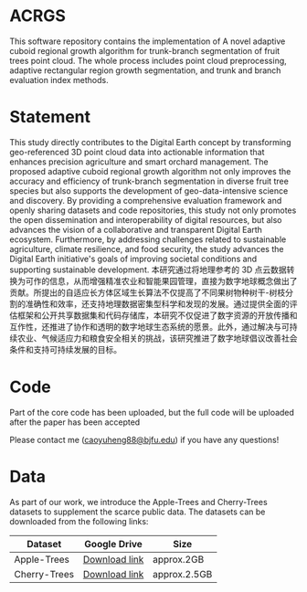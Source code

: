 # ACRGS
This software repository contains the implementation of A novel adaptive cuboid regional growth algorithm for trunk-branch segmentation of fruit trees point cloud. The whole process includes point cloud preprocessing, adaptive rectangular region growth segmentation, and trunk and branch evaluation index methods.


# Statement
This study directly contributes to the Digital Earth concept by transforming geo-referenced 3D point cloud data into actionable information that enhances precision agriculture and smart orchard management. The proposed adaptive cuboid regional growth algorithm not only improves the accuracy and efficiency of trunk-branch segmentation in diverse fruit tree species but also supports the development of geo-data-intensive science and discovery. By providing a comprehensive evaluation framework and openly sharing datasets and code repositories, this study not only promotes the open dissemination and interoperability of digital resources, but also advances the vision of a collaborative and transparent Digital Earth ecosystem. Furthermore, by addressing challenges related to sustainable agriculture, climate resilience, and food security, the study advances the Digital Earth initiative's goals of improving societal conditions and supporting sustainable development.
本研究通过将地理参考的 3D 点云数据转换为可作的信息，从而增强精准农业和智能果园管理，直接为数字地球概念做出了贡献。所提出的自适应长方体区域生长算法不仅提高了不同果树物种树干-树枝分割的准确性和效率，还支持地理数据密集型科学和发现的发展。通过提供全面的评估框架和公开共享数据集和代码存储库，本研究不仅促进了数字资源的开放传播和互作性，还推进了协作和透明的数字地球生态系统的愿景。此外，通过解决与可持续农业、气候适应力和粮食安全相关的挑战，该研究推进了数字地球倡议改善社会条件和支持可持续发展的目标。


# Code 

Part of the core code has been uploaded, but the full code will be uploaded after the paper has been accepted

Please contact me (caoyuheng88@bjfu.edu) if you have any questions!
# Data
As part of our work, we introduce the Apple-Trees and Cherry-Trees datasets to supplement the scarce public data. The datasets can be downloaded from the following links:

| Dataset | Google Drive | Size |
|---------|---------|---------|
| Apple-Trees	     | [Download link](https://docs.google.com/forms/d/e/1FAIpQLSds0dHGfbS5Jwjnjm4dYRIHr1pl8MO7BvodlLc82Ol5U6mW3w/viewform "悬停显示")     | approx.2GB   |
| Cherry-Trees	   |[Download link](https://docs.google.com/forms/d/e/1FAIpQLSds0dHGfbS5Jwjnjm4dYRIHr1pl8MO7BvodlLc82Ol5U6mW3w/viewform "悬停显示")     | approx.2.5GB  |




